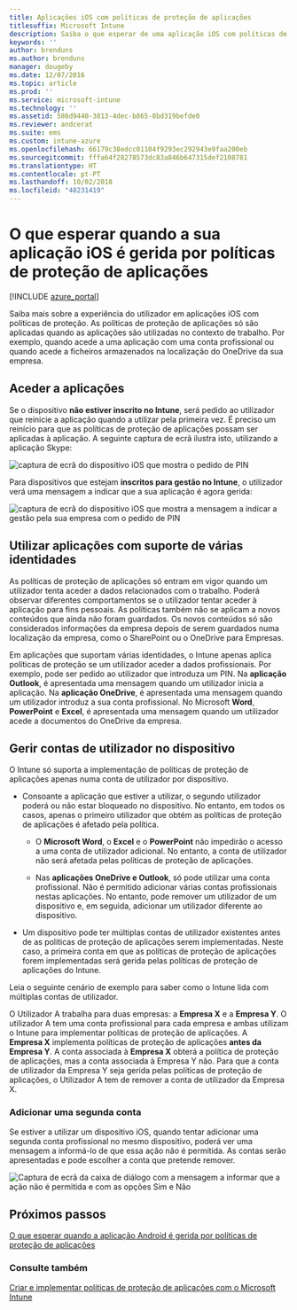 ```yaml
---
title: Aplicações iOS com políticas de proteção de aplicações
titlesuffix: Microsoft Intune
description: Saiba o que esperar de uma aplicação iOS com políticas de proteção.
keywords: ''
author: brenduns
ms.author: brenduns
manager: dougeby
ms.date: 12/07/2016
ms.topic: article
ms.prod: ''
ms.service: microsoft-intune
ms.technology: ''
ms.assetid: 586d9440-3813-4dec-b865-8bd319befde0
ms.reviewer: andcerat
ms.suite: ems
ms.custom: intune-azure
ms.openlocfilehash: 66179c38edcc01104f9293ec292943e9faa200eb
ms.sourcegitcommit: fffa64f28278573dc83a846b647315def2108781
ms.translationtype: HT
ms.contentlocale: pt-PT
ms.lasthandoff: 10/02/2018
ms.locfileid: "48231419"
---
```

# <a name="what-to-expect-when-your-ios-app-is-managed-by-app-protection-policies"></a>O que esperar quando a sua aplicação iOS é gerida por políticas de proteção de aplicações

[!INCLUDE [azure_portal](./includes/azure_portal.md)]

Saiba mais sobre a experiência do utilizador em aplicações iOS com políticas de proteção. As políticas de proteção de aplicações só são aplicadas quando as aplicações são utilizadas no contexto de trabalho. Por exemplo, quando acede a uma aplicação com uma conta profissional ou quando acede a ficheiros armazenados na localização do OneDrive da sua empresa.
##  <a name="accessing-apps"></a>Aceder a aplicações

Se o dispositivo **não estiver inscrito no Intune**, será pedido ao utilizador que reinicie a aplicação quando a utilizar pela primeira vez.  É preciso um reinício para que as políticas de proteção de aplicações possam ser aplicadas à aplicação. A seguinte captura de ecrã ilustra isto, utilizando a aplicação Skype:


![captura de ecrã do dispositivo iOS que mostra o pedido de PIN](./media/ios-pin-prompt.png)

Para dispositivos que estejam **inscritos para gestão no Intune**, o utilizador verá uma mensagem a indicar que a sua aplicação é agora gerida:

![captura de ecrã do dispositivo iOS que mostra a mensagem a indicar a gestão pela sua empresa com o pedido de PIN](./media/ios-managed-devices-pin-prompt.png)

##  <a name="using-apps-with-multi-identity-support"></a>Utilizar aplicações com suporte de várias identidades

As políticas de proteção de aplicações só entram em vigor quando um utilizador tenta aceder a dados relacionados com o trabalho. Poderá observar diferentes comportamentos se o utilizador tentar aceder à aplicação para fins pessoais. As políticas também não se aplicam a novos conteúdos que ainda não foram guardados. Os novos conteúdos só são considerados informações da empresa depois de serem guardados numa localização da empresa, como o SharePoint ou o OneDrive para Empresas.

Em aplicações que suportam várias identidades, o Intune apenas aplica políticas de proteção se um utilizador aceder a dados profissionais.  Por exemplo, pode ser pedido ao utilizador que introduza um PIN.  Na **aplicação Outlook**, é apresentada uma mensagem quando um utilizador inicia a aplicação. Na **aplicação OneDrive**, é apresentada uma mensagem quando um utilizador introduz a sua conta profissional.  No Microsoft **Word**, **PowerPoint** e **Excel**, é apresentada uma mensagem quando um utilizador acede a documentos do OneDrive da empresa.
##  <a name="managing-user-accounts-on-the-device"></a>Gerir contas de utilizador no dispositivo

O Intune só suporta a implementação de políticas de proteção de aplicações apenas numa conta de utilizador por dispositivo.

* Consoante a aplicação que estiver a utilizar, o segundo utilizador poderá ou não estar bloqueado no dispositivo. No entanto, em todos os casos, apenas o primeiro utilizador que obtém as políticas de proteção de aplicações é afetado pela política.
  * O **Microsoft Word**, o **Excel** e o **PowerPoint** não impedirão o acesso a uma conta de utilizador adicional. No entanto, a conta de utilizador não será afetada pelas políticas de proteção de aplicações.

  * Nas **aplicações OneDrive e Outlook**, só pode utilizar uma conta profissional.  Não é permitido adicionar várias contas profissionais nestas aplicações.  No entanto, pode remover um utilizador de um dispositivo e, em seguida, adicionar um utilizador diferente ao dispositivo.

* Um dispositivo pode ter múltiplas contas de utilizador existentes antes de as políticas de proteção de aplicações serem implementadas. Neste caso, a primeira conta em que as políticas de proteção de aplicações forem implementadas será gerida pelas políticas de proteção de aplicações do Intune.


Leia o seguinte cenário de exemplo para saber como o Intune lida com múltiplas contas de utilizador.

O Utilizador A trabalha para duas empresas: a **Empresa X** e a **Empresa Y**. O utilizador A tem uma conta profissional para cada empresa e ambas utilizam o Intune para implementar políticas de proteção de aplicações. A **Empresa X** implementa políticas de proteção de aplicações **antes da** **Empresa Y**. A conta associada à **Empresa X** obterá a política de proteção de aplicações, mas a conta associada à Empresa Y não. Para que a conta de utilizador da Empresa Y seja gerida pelas políticas de proteção de aplicações, o Utilizador A tem de remover a conta de utilizador da Empresa X.
### <a name="adding-a-second-account"></a>Adicionar uma segunda conta

Se estiver a utilizar um dispositivo iOS, quando tentar adicionar uma segunda conta profissional no mesmo dispositivo, poderá ver uma mensagem a informá-lo de que essa ação não é permitida.  As contas serão apresentadas e pode escolher a conta que pretende remover.

![Captura de ecrã da caixa de diálogo com a mensagem a informar que a ação não é permitida e com as opções Sim e Não](./media/ios-switch-user.PNG)

## <a name="next-steps"></a>Próximos passos
[O que esperar quando a aplicação Android é gerida por políticas de proteção de aplicações](app-protection-enabled-apps-android.md)
### <a name="see-also"></a>Consulte também
[Criar e implementar políticas de proteção de aplicações com o Microsoft Intune](app-protection-policies.md)
